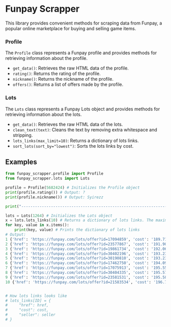 # Funpay Scrapper

This library provides convenient methods for scraping data from Funpay, a popular online marketplace for buying and selling game items.

### Profile
The `Profile` class represents a Funpay profile and provides methods for retrieving information about the profile.

- `get_data()`: Retrieves the raw HTML data of the profile.
- `rating()`: Returns the rating of the profile.
- `nickname()`: Returns the nickname of the profile.
- `offers()`: Returns a list of offers made by the profile.

### Lots
The `Lots` class represents a Funpay Lots object and provides methods for retrieving information about the lots.

- `get_data()`: Retrieves the raw HTML data of the lots.
- `clean_text(text)`: Cleans the text by removing extra whitespace and stripping.
- `lots_links(max_limit=10)`: Returns a dictionary of lots links.
- `sort_lots(sort_by="lowest")`: Sorts the lots links by cost.

## Examples

```python
from funpay_scrapper.profile import Profile
from funpay_scrapper.lots import Lots

profile = Profile(5682424) # Initializes the Profile object
print(profile.rating()) # Output: ?
print(profile.nickname()) # Output: Syirezz

print("----------------------------------------------------------------")

lots = Lots(1264) # Initializes the Lots object
x = lots.lots_links(10) # Returns a dictionary of lots links. The maximum number of lots links is 10 or more.
for key, value in x.items():
    print(key, value) # Prints the dictionary of lots links
# Output:
1 {'href': 'https://funpay.com/lots/offer?id=17094859', 'cost': '189.71 ₽', 'seller': 'zvadizz01'}
2 {'href': 'https://funpay.com/lots/offer?id=23577867', 'cost': '191.90 ₽', 'seller': 'N3CRO88'}
3 {'href': 'https://funpay.com/lots/offer?id=19861734', 'cost': '192.06 ₽', 'seller': 'KeyShop4ik'}
4 {'href': 'https://funpay.com/lots/offer?id=30402196', 'cost': '193.23 ₽', 'seller': 'cympaynopom'}
5 {'href': 'https://funpay.com/lots/offer?id=30190810', 'cost': '193.23 ₽', 'seller': 'ZhannaStewardess'}
6 {'href': 'https://funpay.com/lots/offer?id=17462750', 'cost': '194.09 ₽', 'seller': 'Bibba'}
7 {'href': 'https://funpay.com/lots/offer?id=17075913', 'cost': '195.55 ₽', 'seller': 'BoBka92PMT'}
8 {'href': 'https://funpay.com/lots/offer?id=30404335', 'cost': '195.57 ₽', 'seller': 'nikzpisdili'}
9 {'href': 'https://funpay.com/lots/offer?id=23581531', 'cost': '195.58 ₽', 'seller': 'GoodGameKeys'}
10 {'href': 'https://funpay.com/lots/offer?id=21583534', 'cost': '196.74 ₽', 'seller': 'Gastello29'}


# How lots links looks like
# lots_links[ID] = {
#     "href": href,
#     "cost": cost,
#     "seller": seller
# }
```